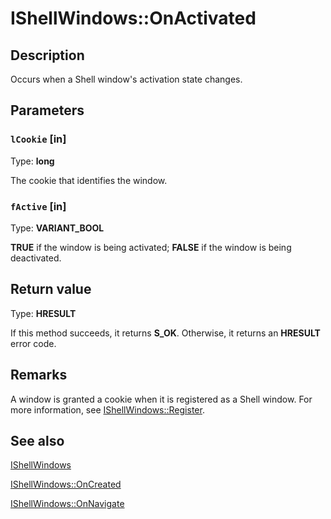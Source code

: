 # IShellWindows::OnActivated

## Description

Occurs when a Shell window's activation state changes.

## Parameters

### `lCookie` [in]

Type: **long**

The cookie that identifies the window.

### `fActive` [in]

Type: **VARIANT_BOOL**

**TRUE** if the window is being activated; **FALSE** if the window is being deactivated.

## Return value

Type: **HRESULT**

If this method succeeds, it returns **S_OK**. Otherwise, it returns an **HRESULT** error code.

## Remarks

A window is granted a cookie when it is registered as a Shell window. For more information, see [IShellWindows::Register](https://learn.microsoft.com/windows/desktop/api/exdisp/nf-exdisp-ishellwindows-register).

## See also

[IShellWindows](https://learn.microsoft.com/windows/desktop/api/exdisp/nn-exdisp-ishellwindows)

[IShellWindows::OnCreated](https://learn.microsoft.com/windows/desktop/api/exdisp/nf-exdisp-ishellwindows-oncreated)

[IShellWindows::OnNavigate](https://learn.microsoft.com/windows/desktop/api/exdisp/nf-exdisp-ishellwindows-onnavigate)